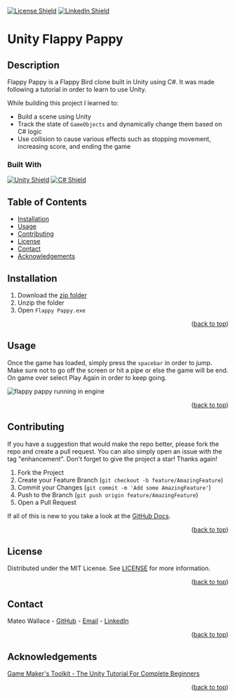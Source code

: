<p id="readme-top"></p>

[![License Shield](https://img.shields.io/badge/License-MIT-success?style=for-the-badge)](./LICENSE) [![LinkedIn Shield](https://img.shields.io/badge/LinkedIn-555555?style=for-the-badge&logo=linkedin)](https://www.linkedin.com/in/mateo-wallace/)

# Unity Flappy Pappy

## Description

Flappy Pappy is a Flappy Bird clone built in Unity using C#. It was made following a tutorial in order to learn to use Unity.

While building this project I learned to:

- Build a scene using Unity
- Track the state of `GameObjects` and dynamically change them based on C# logic
- Use collision to cause various effects such as stopping movement, increasing score, and ending the game

### Built With

[![Unity Shield](https://img.shields.io/badge/Unity-000000?&style=for-the-badge&logo=unity&logoColor=white)](https://unity.com/)
[![C# Shield](https://img.shields.io/badge/C_Sharp-239120?&style=for-the-badge&logo=csharp&logoColor=white)](https://learn.microsoft.com/en-us/dotnet/csharp/)

## Table of Contents

- [Installation](#installation)
- [Usage](#usage)
- [Contributing](#contributing)
- [License](#license)
- [Contact](#contact)
- [Acknowledgements](#acknowledgements)

## Installation

1. Download the [zip folder](https://docs.google.com/uc?export=download&id=1Q-W8ncSvZraNolhAbg8WiZCEHH4iVAJz)
1. Unzip the folder
1. Open `Flappy Pappy.exe`

<p align="right">(<a href="#readme-top">back to top</a>)</p>

## Usage

Once the game has loaded, simply press the `spacebar` in order to jump. Make sure not to go off the screen or hit a pipe or else the game will be end. On game over select Play Again in order to keep going. 

![flappy pappy running in engine](./img/deployed.gif)

<p align="right">(<a href="#readme-top">back to top</a>)</p>

## Contributing

If you have a suggestion that would make the repo better, please fork the repo and create a pull request. You can also simply open an issue with the tag "enhancement". Don't forget to give the project a star! Thanks again!

1. Fork the Project
1. Create your Feature Branch (`git checkout -b feature/AmazingFeature`)
1. Commit your Changes (`git commit -m 'Add some AmazingFeature'`)
1. Push to the Branch (`git push origin feature/AmazingFeature`)
1. Open a Pull Request

If all of this is new to you take a look at the [GitHub Docs](https://docs.github.com/en/get-started/quickstart/fork-a-repo).

<p align="right">(<a href="#readme-top">back to top</a>)</p>

## License

Distributed under the MIT License. See [LICENSE](./LICENSE) for more information.

<p align="right">(<a href="#readme-top">back to top</a>)</p>

## Contact

Mateo Wallace - [GitHub](https://github.com/Mateo-Wallace) - [Email](mailto:mateo.t.wallace@gmail.com) - [LinkedIn](https://www.linkedin.com/in/mateo-wallace/)

<p align="right">(<a href="#readme-top">back to top</a>)</p>

## Acknowledgements

[Game Maker's Toolkit - The Unity Tutorial For Complete Beginners](https://www.youtube.com/watch?v=XtQMytORBmM)

<p align="right">(<a href="#readme-top">back to top</a>)</p>

